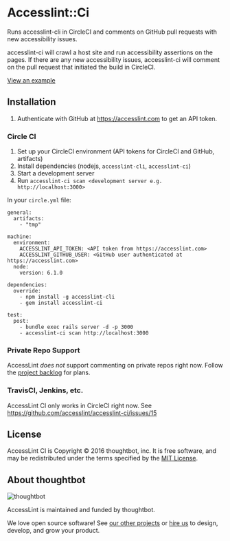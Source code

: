 # Accesslint::Ci

Runs accesslint-cli in CircleCI and comments on GitHub pull requests with new
accessibility issues.

accesslint-ci will crawl a host site and run accessibility assertions on the
pages. If there are any new accessibility issues, accesslint-ci will comment on
the pull request that initiated the build in CircleCI.

[View an example](https://github.com/accesslint/bourbon.io/pull/1)

## Installation

1. Authenticate with GitHub at https://accesslint.com to get an API token.

### Circle CI

1. Set up your CircleCI environment (API tokens for CircleCI and GitHub, artifacts)
1. Install dependencies (nodejs, `accesslint-cli`, `accesslint-ci`)
1. Start a development server
1. Run `accesslint-ci scan <development server e.g. http://localhost:3000>`

In your `circle.yml` file:

```
general:
  artifacts:
    - "tmp"

machine:
  environment:
    ACCESSLINT_API_TOKEN: <API token from https://accesslint.com>
    ACCESSLINT_GITHUB_USER: <GitHub user authenticated at https://accesslint.com>
  node:
    version: 6.1.0

dependencies:
  override:
    - npm install -g accesslint-cli
    - gem install accesslint-ci

test:
  post:
    - bundle exec rails server -d -p 3000
    - accesslint-ci scan http://localhost:3000
```

### Private Repo Support

AccessLint *does not* support commenting on private repos right now. Follow the
[project backlog](https://github.com/accesslint/accesslint-ci/projects/1) for
plans.

### TravisCI, Jenkins, etc.

AccessLint CI only works in CircleCI right now. See https://github.com/accesslint/accesslint-ci/issues/15

## License

AccessLint CI is Copyright © 2016 thoughtbot, inc. It is free software, and may be
redistributed under the terms specified by the [MIT License](http://opensource.org/licenses/MIT).

## About thoughtbot

![thoughtbot](https://thoughtbot.com/logo.png)

AccessLint is maintained and funded by thoughtbot.

We love open source software!
See [our other projects][community] or
[hire us][hire] to design, develop, and grow your product.

[community]: https://thoughtbot.com/tools?utm_source=github+accesslint
[hire]: https://thoughtbot.com/hire-us?utm_source=github+accesslint
